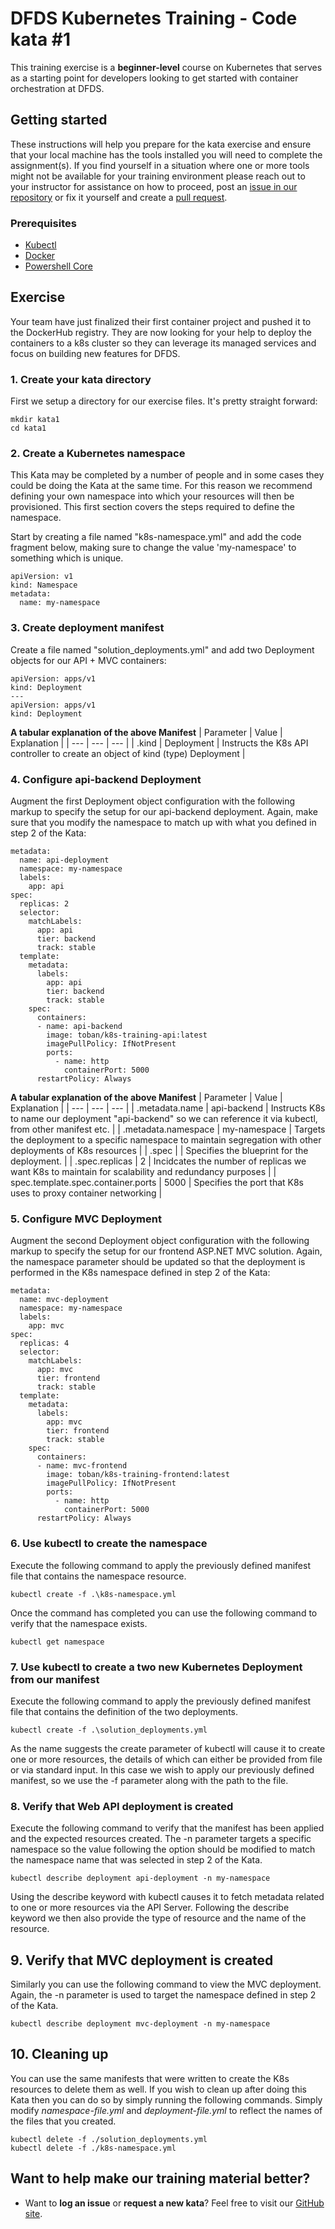 DFDS Kubernetes Training - Code kata #1
======================================

This training exercise is a **beginner-level** course on Kubernetes that serves as a starting point for developers looking to get started with container orchestration at DFDS.

## Getting started
These instructions will help you prepare for the kata exercise and ensure that your local machine has the tools installed you will need to complete the assignment(s). If you find yourself in a situation where one or more tools might not be available for your training environment please reach out to your instructor for assistance on how to proceed, post an [issue in our repository](https://github.com/dfds/dojo/issues) or fix it yourself and create a [pull request](https://github.com/dfds/dojo/pulls).

### Prerequisites
* [Kubectl](https://kubernetes.io/docs/tasks/tools/install-kubectl/)
* [Docker](https://www.docker.com/products/docker-desktop)
* [Powershell Core](https://docs.microsoft.com/en-us/powershell/scripting/install/installing-powershell?view=powershell-6)

## Exercise
Your team have just finalized their first container project and pushed it to the DockerHub registry. They are now looking for your help to deploy the containers to a k8s cluster so they can leverage its managed services and focus on building new features for DFDS.

### 1. Create your kata directory
First we setup a directory for our exercise files. It's pretty straight forward:

```
mkdir kata1
cd kata1
```

### 2. Create a Kubernetes namespace

This Kata may be completed by a number of people and in some cases they could be doing the Kata at the same time.  For this reason we recommend defining your own namespace into which your resources will then be provisioned.  This first section covers the steps required to define the namespace.

Start by creating a file named "k8s-namespace.yml" and add the code fragment below, making sure to change the value 'my-namespace' to something which is unique.

```
apiVersion: v1
kind: Namespace
metadata:
  name: my-namespace
```

### 3. Create deployment manifest
Create a file named "solution_deployments.yml" and add two Deployment objects for our API + MVC containers:

```
apiVersion: apps/v1
kind: Deployment
---
apiVersion: apps/v1
kind: Deployment
```

**A tabular explanation of the above Manifest**
| Parameter | Value | Explanation |
| --- | --- | --- |
| .kind | Deployment | Instructs the K8s API controller to create an object of kind (type) Deployment |

### 4. Configure api-backend Deployment
Augment the first Deployment object configuration with the following markup to specify the setup for our api-backend deployment.  Again, make sure that you modify the namespace to match up with what you defined in step 2 of the Kata:

```
metadata:
  name: api-deployment
  namespace: my-namespace
  labels:
    app: api
spec:
  replicas: 2
  selector:
    matchLabels:
      app: api
      tier: backend
      track: stable
  template:
    metadata:
      labels:
        app: api
        tier: backend
        track: stable
    spec:
      containers:
      - name: api-backend
        image: toban/k8s-training-api:latest
        imagePullPolicy: IfNotPresent
        ports:
          - name: http
            containerPort: 5000
      restartPolicy: Always
```

**A tabular explanation of the above Manifest**
| Parameter | Value | Explanation |
| --- | --- | --- |
| .metadata.name | api-backend | Instructs K8s to name our deployment "api-backend" so we can reference it via kubectl, from other manifest etc. |
| .metadata.namespace | my-namespace | Targets the deployment to a specific namespace to maintain segregation with other deployments of K8s resources |
| .spec | | Specifies the blueprint for the deployment. |
| .spec.replicas | 2 | Incidcates the number of replicas we want K8s to maintain for scalability and redundancy purposes |
| spec.template.spec.container.ports | 5000 | Specifies the port that K8s uses to proxy container networking |

### 5. Configure MVC Deployment
Augment the second Deployment object configuration with the following markup to specify the setup for our frontend ASP.NET MVC solution.  Again, the namespace parameter should be updated so that the deployment is performed in the K8s namespace defined in step 2 of the Kata:

```
metadata:
  name: mvc-deployment
  namespace: my-namespace
  labels:
    app: mvc
spec:
  replicas: 4
  selector:
    matchLabels:
      app: mvc
      tier: frontend
      track: stable
  template:
    metadata:
      labels:
        app: mvc
        tier: frontend
        track: stable
    spec:
      containers:
      - name: mvc-frontend
        image: toban/k8s-training-frontend:latest
        imagePullPolicy: IfNotPresent
        ports:
          - name: http
            containerPort: 5000
      restartPolicy: Always
```

### 6. Use kubectl to create the namespace
Execute the following command to apply the previously defined manifest file that contains the namespace resource.
```
kubectl create -f .\k8s-namespace.yml
```
Once the command has completed you can use the following command to verify that the namespace exists.
```
kubectl get namespace
```

### 7. Use kubectl to create a two new Kubernetes Deployment from our manifest
Execute the following command to apply the previously defined manifest file that contains the definition of the two deployments.
```
kubectl create -f .\solution_deployments.yml
```
As the name suggests the create parameter of kubectl will cause it to create one or more resources, the details of which can either be provided from file or via standard input.  In this case we wish to apply our previously defined manifest, so we use the -f parameter along with the path to the file.

### 8. Verify that Web API deployment is created
Execute the following command to verify that the manifest has been applied and the expected resources created.  The -n parameter targets a specific namespace so the value following the option should be modified to match the namespace name that was selected in step 2 of the Kata.
```
kubectl describe deployment api-deployment -n my-namespace
```
Using the describe keyword with kubectl causes it to fetch metadata related to one or more resources via the API Server.  Following the describe keyword we then also provide the type of resource and the name of the resource.

## 9. Verify that MVC deployment is created
Similarly you can use the following command to view the MVC deployment.  Again, the -n parameter is used to target the namespace defined in step 2 of the Kata.
```
kubectl describe deployment mvc-deployment -n my-namespace
```

## 10. Cleaning up
You can use the same manifests that were written to create the K8s resources to delete them as well.  If you wish to clean up after doing this Kata then you can do so by simply running the following commands.  Simply modify *namespace-file.yml* and *deployment-file.yml* to reflect the names of the files that you created.
```
kubectl delete -f ./solution_deployments.yml
kubectl delete -f ./k8s-namespace.yml
```
## Want to help make our training material better?
 * Want to **log an issue** or **request a new kata**? Feel free to visit our [GitHub site](https://github.com/dfds/dojo/issues).
